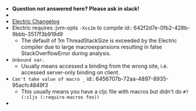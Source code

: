 - **Question not answered here? Please ask in slack!**
-
- [Electric Changelog](https://github.com/hyperfiddle/electric/blob/master/docs/CHANGELOG.md)
- Electric requires :jvm-opts `-Xss2m` to compile
  id:: 642f2d7e-0fb2-428b-9bbb-3517f3b919d9
	- The default of 1m ThreadStackSize is exceeded by the Electric compiler due to large macroexpansions resulting in false StackOverflowError during analysis.
- `Unbound var.`
	- Usually means accessed a binding from the wrong site, i.e. accessed server-only binding on client.
- `Can't take value of macro _`
  id:: 6456707b-72aa-4897-8935-95acfc4849f3
	- This usually means you have a cljc file with macros but didn't do `#?(:cljs (:require-macros foo))`
-